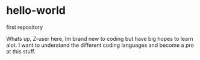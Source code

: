 # hello-world
first repository

Whats up, 
Z-user here, Im brand new to coding but have big hopes to learn alot.
I want to understand the different coding languages and become a pro at this stuff.
